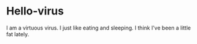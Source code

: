 # Hello-virus
I am a virtuous virus.
I just like eating and sleeping.
I think I've been a little fat lately.
